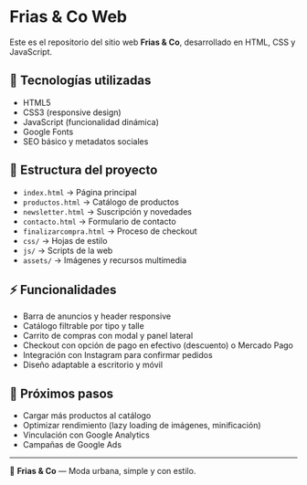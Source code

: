 # Frias & Co Web

Este es el repositorio del sitio web **Frias & Co**, desarrollado en HTML, CSS y JavaScript.

## 🚀 Tecnologías utilizadas
- HTML5
- CSS3 (responsive design)
- JavaScript (funcionalidad dinámica)
- Google Fonts
- SEO básico y metadatos sociales

## 📂 Estructura del proyecto
- `index.html` → Página principal
- `productos.html` → Catálogo de productos
- `newsletter.html` → Suscripción y novedades
- `contacto.html` → Formulario de contacto
- `finalizarcompra.html` → Proceso de checkout
- `css/` → Hojas de estilo
- `js/` → Scripts de la web
- `assets/` → Imágenes y recursos multimedia

## ⚡ Funcionalidades
- Barra de anuncios y header responsive
- Catálogo filtrable por tipo y talle
- Carrito de compras con modal y panel lateral
- Checkout con opción de pago en efectivo (descuento) o Mercado Pago
- Integración con Instagram para confirmar pedidos
- Diseño adaptable a escritorio y móvil

## 📌 Próximos pasos
- Cargar más productos al catálogo
- Optimizar rendimiento (lazy loading de imágenes, minificación)
- Vinculación con Google Analytics
- Campañas de Google Ads

---

👕 **Frias & Co** — Moda urbana, simple y con estilo.